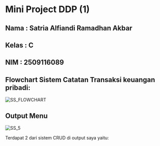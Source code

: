 # Mini Project DDP (1)
## Nama : Satria Alfiandi Ramadhan Akbar
## Kelas : C
## NIM : 2509116089

<h2> Flowchart Sistem Catatan Transaksi keuangan pribadi:</h2>

![SS_FLOWCHART](https://github.com/user-attachments/assets/85747754-80ec-4728-9e22-3e9d848c3c83)

<h2> Output Menu</h2>

![SS_5](https://github.com/user-attachments/assets/6d0bd8cf-3317-43d7-9dcf-db05be00dafd)
<p>Terdapat 2 dari sistem CRUD di output saya yaitu:</p>

